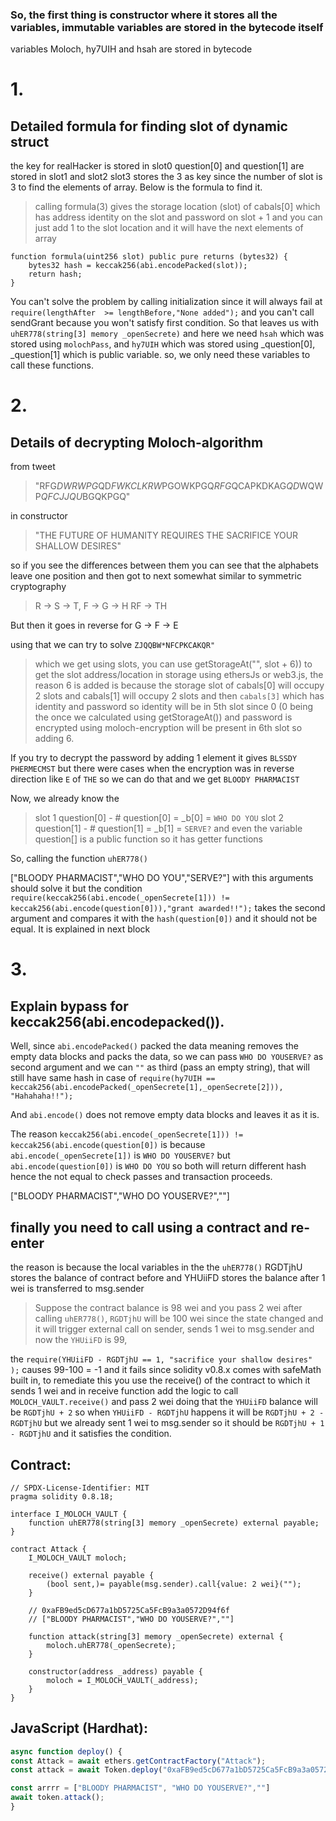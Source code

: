 ### So, the first thing is constructor where it stores all the variables, immutable variables are stored in the bytecode itself

variables Moloch, hy7UIH and hsah are stored in bytecode

# 1.
## Detailed formula for finding slot of dynamic struct

the key for realHacker is stored in slot0 
question[0] and question[1] are stored in slot1 and slot2
slot3 stores the 3 as key since the number of slot is 3 to find the elements of array. Below is the formula to find it.

> calling formula(3) gives the storage location (slot) of cabals[0] which has address identity on the slot and password on slot + 1 and you can just add 1 to the slot location and it will have the next elements of array

```solidity
function formula(uint256 slot) public pure returns (bytes32) {
    bytes32 hash = keccak256(abi.encodePacked(slot));
    return hash;
}
```

You can't solve the problem by calling initialization since it will always fail at `require(lengthAfter  >= lengthBefore,"None added");` and you can't call sendGrant because you won't satisfy first condition. So that leaves us with `uhER778(string[3] memory _openSecrete)` and here we need `hsah` which was stored using `molochPass`, and `hy7UIH` which was stored using _question[0], _question[1] which is public variable. so, we only need these variables to call these functions.

# 2.
## Details of decrypting Moloch-algorithm
from tweet
> "RFG*DWRWPG*QD*FWKCLKRW*PGOWKPGQ*RFG*QCAPKDKAG*QD*WQWP*QFCJJQU*BGQKPGQ"

in constructor
> "THE FUTURE OF HUMANITY REQUIRES THE SACRIFICE YOUR SHALLOW DESIRES" 

so if you see the differences between them you can see that the alphabets leave one position and then got to next somewhat similar to symmetric cryptography
> R -> S -> T, F -> G -> H 
> RF -> TH 

But then it goes in reverse for G -> F -> E

using that we can try to solve 
`ZJQQBW*NFCPKCAKQR"`
> which we get using slots, you can use getStorageAt("<contractAddress>", slot + 6)) to get the slot address/location in storage using ethersJs or web3.js, the reason 6 is added is because the storage slot of cabals[0] will occupy 2 slots and cabals[1] will occupy 2 slots and then `cabals[3]` which has identity and password so identity will be in 5th slot since 0 (0 being the once we calculated using getStorageAt()) and password is encrypted using moloch-encryption will be present in 6th slot so adding 6.

If you try to decrypt the password by adding 1 element it gives `BLSSDY PHERMECMST` but there were cases when the encryption was in reverse direction like `E` of `THE` so we can do that and we get `BLOODY PHARMACIST`

Now, we already know the 

> slot 1 question[0] - # question[0] = _b[0] = `WHO DO YOU`
> slot 2 question[1] - # question[1] = _b[1] = `SERVE?` and even the variable question[] is a public function so it has getter functions

So, calling the function `uhER778()`

["BLOODY PHARMACIST","WHO DO YOU","SERVE?"] with this arguments should solve it but the condition 
`require(keccak256(abi.encode(_openSecrete[1])) != keccak256(abi.encode(question[0])),"grant awarded!!");`
takes the second argument and compares it with the `hash(question[0])` and it should not be equal. It is explained in next block

# 3.
## Explain bypass for keccak256(abi.encodepacked()).

Well, since `abi.encodePacked()` packed the data meaning removes the empty data blocks and packs the data, so we can pass `WHO DO YOUSERVE?` as second argument and we can `""` as third (pass an empty string), that will still have same hash in case of `require(hy7UIH == keccak256(abi.encodePacked(_openSecrete[1],_openSecrete[2])), "Hahahaha!!");` 

And `abi.encode()` does not remove empty data blocks and leaves it as it is.

The reason `keccak256(abi.encode(_openSecrete[1])) != keccak256(abi.encode(question[0])` is because `abi.encode(_openSecrete[1])` is `WHO DO YOUSERVE?` but `abi.encode(question[0])` is `WHO DO YOU` so both will return different hash hence the not equal to check passes and transaction proceeds.

["BLOODY PHARMACIST","WHO DO YOUSERVE?",""]

## finally you need to call using a contract and re-enter
the reason is because the local variables in the the `uhER778()` RGDTjhU stores the balance of contract before and YHUiiFD stores the balance after 1 wei is transferred to msg.sender

> Suppose the contract balance is 98 wei and you pass 2 wei after calling `uhER778()`, `RGDTjhU` will be 100 wei since the state changed and it will trigger external call on sender, sends 1 wei to msg.sender and now the `YHUiiFD` is 99, 

the `require(YHUiiFD - RGDTjhU == 1, "sacrifice your shallow desires" );` causes 99-100 = -1 and it fails since solidity v0.8.x comes with safeMath built in, to remediate this you use the receive() of the contract to which it sends 1 wei and in receive function add the logic to call `MOLOCH_VAULT.receive()` and pass 2 wei
doing that the `YHUiiFD` balance will be `RGDTjhU + 2` so when `YHUiiFD - RGDTjhU` happens it will be `RGDTjhU + 2 - RGDTjhU` but we already sent 1 wei to msg.sender so it should be `RGDTjhU + 1 - RGDTjhU` and it satisfies the condition. 

## Contract:
```solidity
// SPDX-License-Identifier: MIT
pragma solidity 0.8.18;

interface I_MOLOCH_VAULT {
    function uhER778(string[3] memory _openSecrete) external payable;
}

contract Attack {
    I_MOLOCH_VAULT moloch;

    receive() external payable {
        (bool sent,)= payable(msg.sender).call{value: 2 wei}("");
    }

    // 0xaFB9ed5cD677a1bD5725Ca5FcB9a3a0572D94f6f
    // ["BLOODY PHARMACIST","WHO DO YOUSERVE?",""]

    function attack(string[3] memory _openSecrete) external {
        moloch.uhER778(_openSecrete);
    }

    constructor(address _address) payable {
        moloch = I_MOLOCH_VAULT(_address);
    }
}
```

## JavaScript (Hardhat):
```javascript
async function deploy() {
const Attack = await ethers.getContractFactory("Attack");
const attack = await Token.deploy("0xaFB9ed5cD677a1bD5725Ca5FcB9a3a0572D94f6f");

const arrrr = ["BLOODY PHARMACIST", "WHO DO YOUSERVE?",""]
await token.attack();
}

```